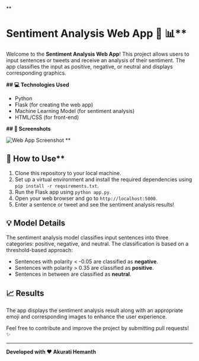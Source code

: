 
**
# Sentiment Analysis Web App :speech_balloon: :bar_chart:**

Welcome to the **Sentiment Analysis Web App**! This project allows users to input sentences or tweets and receive an analysis of their sentiment. The app classifies the input as positive, negative, or neutral and displays corresponding graphics.

**## :computer: Technologies Used**

- Python
- Flask (for creating the web app)
- Machine Learning Model (for sentiment analysis)
- HTML/CSS (for front-end)

**## :art: Screenshots**

![Web App Screenshot](/screenshots/screenshot.png)
**
## :rocket: How to Use**

1. Clone this repository to your local machine.
2. Set up a virtual environment and install the required dependencies using `pip install -r requirements.txt`.
3. Run the Flask app using `python app.py`.
4. Open your web browser and go to `http://localhost:5000`.
5. Enter a sentence or tweet and see the sentiment analysis results!

## :bulb: Model Details

The sentiment analysis model classifies input sentences into three categories: positive, negative, and neutral. The classification is based on a threshold-based approach:

- Sentences with polarity < -0.05 are classified as **negative**.
- Sentences with polarity > 0.35 are classified as **positive**.
- Sentences in between are classified as **neutral**.

## :chart_with_upwards_trend: Results

The app displays the sentiment analysis result along with an appropriate emoji and corresponding images to enhance the user experience.

Feel free to contribute and improve the project by submitting pull requests! :sparkles:

---

**Developed with :heart: Akurati Hemanth**


